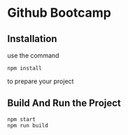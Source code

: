 # Github Bootcamp

## Installation

use the command

```console
npm install
```

to prepare your project

## Build And Run the Project

```console
npm start
npm run build
```